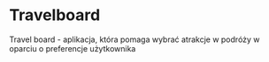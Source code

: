 # Travelboard
Travel board - aplikacja, która pomaga wybrać atrakcje w podróży w oparciu o preferencje użytkownika

